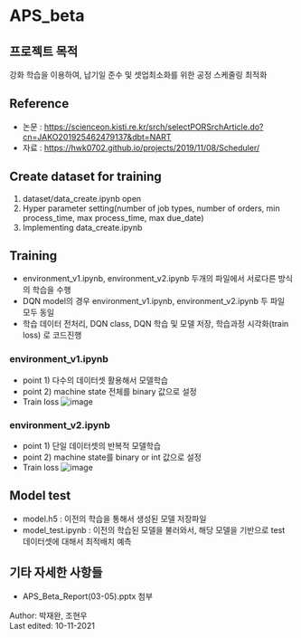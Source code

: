 # APS_beta 

## 프로젝트 목적
강화 학습을 이용하여, 납기일 준수 및 셋업최소화를 위한 공정 스케줄링 최적화

## Reference
 - 논문 : <https://scienceon.kisti.re.kr/srch/selectPORSrchArticle.do?cn=JAKO201925462479137&dbt=NART>
 - 자료 : <https://hwk0702.github.io/projects/2019/11/08/Scheduler/>

## Create dataset for training
  1. dataset/data_create.ipynb open
  2. Hyper parameter setting(number of job types, number of orders, min process_time, max process_time, max due_date)
  3. Implementing data_create.ipynb



## Training
 - environment_v1.ipynb, environment_v2.ipynb 두개의 파일에서 서로다른 방식의 학습을 수행
 - DQN model의 경우 environment_v1.ipynb, environment_v2.ipynb 두 파일 모두 동일
 - 학습 데이터 전처리, DQN class, DQN 학습 및 모델 저장, 학습과정 시각화(train loss) 로 코드진행

### environment_v1.ipynb
 - point 1) 다수의 데이터셋 활용해서 모델학습
 - point 2) machine state 전체를 binary 값으로 설정
 - Train loss
 ![image](https://user-images.githubusercontent.com/78070883/112932087-483c6800-9158-11eb-8fc4-a7fdae107daf.png)

### environment_v2.ipynb
 - point 1) 단일 데이터셋의 반복적 모델학습
 - point 2) machine state를 binary or int 값으로 설정
 - Train loss
 ![image](https://user-images.githubusercontent.com/78070883/112933744-66579780-915b-11eb-884a-3fda1051ee35.png)

## Model test
 - model.h5 : 이전의 학습을 통해서 생성된 모델 저장파일
 - model_test.ipynb : 이전의 학습된 모델을 불러와서, 해당 모델을 기반으로 test 데이터셋에 대해서 최적배치 예측
 

## 기타 자세한 사항들
 - APS_Beta_Report(03-05).pptx 첨부
  
      
Author: 박재완, 조현우     
Last edited: 10-11-2021
